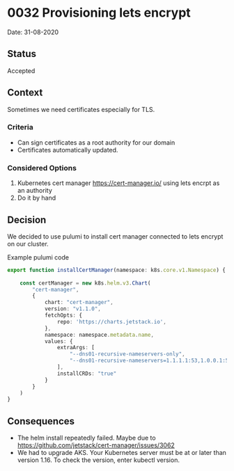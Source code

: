 # 0032 Provisioning lets encrypt

Date: 31-08-2020

## Status

Accepted

## Context

Sometimes we need certificates especially for TLS.

### Criteria

* Can sign certificates as a root authority for our domain
* Certificates automatically updated.

### Considered Options

1. Kubernetes cert manager https://cert-manager.io/ using lets encrpt as an authority
2. Do it by hand

## Decision

We decided to use pulumi to install cert manager connected to lets encrypt on our cluster.

Example pulumi code

```typescript
export function installCertManager(namespace: k8s.core.v1.Namespace) {
    
    const certManager = new k8s.helm.v3.Chart(
        "cert-manager",
        {
            chart: "cert-manager",
            version: "v1.1.0",
            fetchOpts: {
                repo: 'https://charts.jetstack.io',
            },
            namespace: namespace.metadata.name,
            values: {
                extraArgs: [
                    "--dns01-recursive-nameservers-only",
                    "--dns01-recursive-nameservers=1.1.1.1:53,1.0.0.1:53"
                ],
                installCRDs: "true"
            }
        }
    )
}
```

## Consequences

* The helm install repeatedly failed. Maybe due to https://github.com/jetstack/cert-manager/issues/3062
* We had to upgrade AKS. Your Kubernetes server must be at or later than version 1.16. To check the version, enter kubectl version. 
